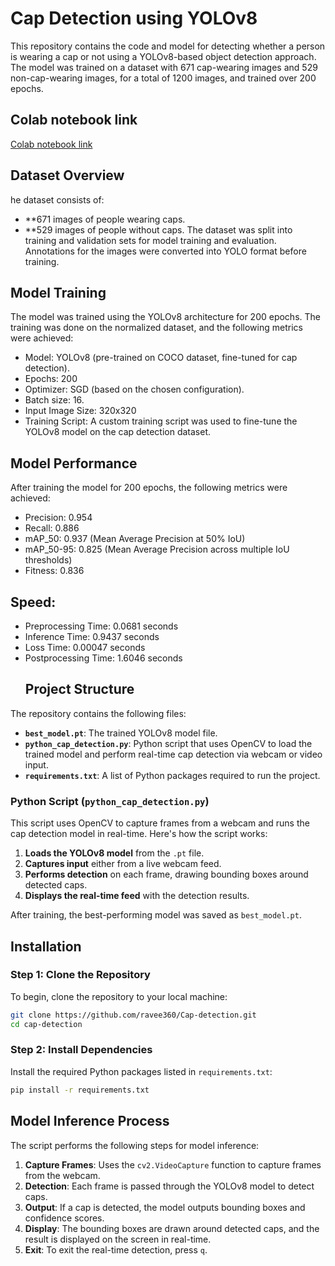 # Cap Detection using YOLOv8

This repository contains the code and model for detecting whether a person is wearing a cap or not using a YOLOv8-based object detection approach. The model was trained on a dataset with 671 cap-wearing images and 529 non-cap-wearing images, for a total of 1200 images, and trained over 200 epochs.

## Colab notebook link

[Colab notebook link](https://colab.research.google.com/drive/1z4-jNtFHVnYyat2ZM-qiNXq5PE2livBU?authuser=1#scrollTo=D0yu4cn_ruk1)

## Dataset Overview
he dataset consists of:

- **671 images of people wearing caps.
- **529 images of people without caps.
The dataset was split into training and validation sets for model training and evaluation. Annotations for the images were converted into YOLO format before training.

## Model Training
The model was trained using the YOLOv8 architecture for 200 epochs. The training was done on the normalized dataset, and the following metrics were achieved:

- Model: YOLOv8 (pre-trained on COCO dataset, fine-tuned for cap detection).
- Epochs: 200
- Optimizer: SGD (based on the chosen configuration).
- Batch size: 16.
- Input Image Size: 320x320
- Training Script: A custom training script was used to fine-tune the YOLOv8 model on the cap detection dataset.

##  Model Performance
After training the model for 200 epochs, the following metrics were achieved:

- Precision: 0.954
- Recall: 0.886
- mAP_50: 0.937 (Mean Average Precision at 50% IoU)
- mAP_50-95: 0.825 (Mean Average Precision across multiple IoU thresholds)
- Fitness: 0.836

 ## Speed:
- Preprocessing Time: 0.0681 seconds
- Inference Time: 0.9437 seconds
- Loss Time: 0.00047 seconds
- Postprocessing Time: 1.6046 seconds
  ## Project Structure

The repository contains the following files:

- **`best_model.pt`**: The trained YOLOv8 model file.
- **`python_cap_detection.py`**: Python script that uses OpenCV to load the trained model and perform real-time cap detection via webcam or video input.
- **`requirements.txt`**: A list of Python packages required to run the project.

### Python Script (`python_cap_detection.py`)

This script uses OpenCV to capture frames from a webcam and runs the cap detection model in real-time. Here's how the script works:

1. **Loads the YOLOv8 model** from the `.pt` file.
2. **Captures input** either from a live webcam feed.
3. **Performs detection** on each frame, drawing bounding boxes around detected caps.
4. **Displays the real-time feed** with the detection results.

After training, the best-performing model was saved as `best_model.pt`.

## Installation

### Step 1: Clone the Repository

To begin, clone the repository to your local machine:

```bash
git clone https://github.com/ravee360/Cap-detection.git
cd cap-detection
```
### Step 2: Install Dependencies

Install the required Python packages listed in `requirements.txt`:

```bash
pip install -r requirements.txt
```
## Model Inference Process

The script performs the following steps for model inference:

1. **Capture Frames**: Uses the `cv2.VideoCapture` function to capture frames from the webcam.
2. **Detection**: Each frame is passed through the YOLOv8 model to detect caps.
3. **Output**: If a cap is detected, the model outputs bounding boxes and confidence scores.
4. **Display**: The bounding boxes are drawn around detected caps, and the result is displayed on the screen in real-time.
5. **Exit**: To exit the real-time detection, press `q`.



